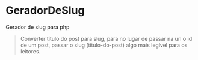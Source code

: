 # GeradorDeSlug
 <p>Gerador de slug para php</p> 
 
 <blockquote>
 Converter título do post para slug, para no lugar de passar na url o id de um post, passar o slug (titulo-do-post) algo mais legível para os leitores.
 </blockquote>
